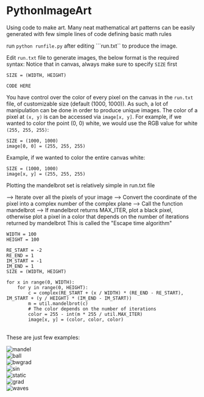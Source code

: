 # PythonImageArt
Using code to make art.
Many neat mathematical art patterns can be easily generated with few simple lines of code defining basic math rules

run ```python runfile.py``` after editing ```run.txt`` to produce the image.

Edit ```run.txt``` file to generate images, the below format is the required syntax:
Notice that in canvas, always make sure to specify ```SIZE``` first

```
SIZE = (WIDTH, HEIGHT)

CODE HERE
```

You have control over the color of every pixel on the canvas in the ```run.txt``` file, of customizable size (default (1000, 1000)). As such, a lot of manipulation can be done in order to produce unique images. The color of a pixel at ```(x, y)``` is can be accessed via ```image[x, y]```. For example, if we wanted to color the point (0, 0) white, we would use the RGB value for white ```(255, 255, 255)```:
```
SIZE = (1000, 1000)
image[0, 0] = (255, 255, 255)
```

Example, if we wanted to color the entire canvas white:
```
SIZE = (1000, 1000)
image[x, y] = (255, 255, 255)
```


Plotting the mandelbrot set is relatively simple in run.txt file

--> Iterate over all the pixels of your image
--> Convert the coordinate of the pixel into a complex number of the complex plane
--> Call the function mandelbrot
--> If mandelbrot returns MAX_ITER, plot a black pixel, otherwise plot a pixel in a color that depends on the number of iterations returned by mandelbrot
This is called the "Escape time algorithm"


```
WIDTH = 100
HEIGHT = 100

RE_START = -2
RE_END = 1
IM_START = -1
IM_END = 1
SIZE = (WIDTH, HEIGHT)

for x in range(0, WIDTH):
	for y in range(0, HEIGHT):
		c = complex(RE_START + (x / WIDTH) * (RE_END - RE_START), IM_START + (y / HEIGHT) * (IM_END - IM_START))
		m = util.mandelbrot(c)
		# The color depends on the number of iterations
		color = 255 - int(m * 255 / util.MAX_ITER)
		image[x, y] = (color, color, color)
```


</br>
These are just few examples:




![mandel](https://raw.githubusercontent.com/akshaykalucha3/PtythonImageArt/master/samples/mandelbrot_hd.png)
</br>
![ball](https://raw.githubusercontent.com/akshaykalucha3/PtythonImageArt/master/samples/ball.png)
</br>
![bwgrad](https://raw.githubusercontent.com/akshaykalucha3/PtythonImageArt/master/samples/4kbg.png)
</br>
![sin](https://raw.githubusercontent.com/akshaykalucha3/PtythonImageArt/master/samples/sin.png)
</br>
![static](https://raw.githubusercontent.com/akshaykalucha3/PtythonImageArt/master/samples/static_circle.png)
</br>
![grad](https://raw.githubusercontent.com/akshaykalucha3/PtythonImageArt/master/samples/gradient.png)
</br>
![waves](https://raw.githubusercontent.com/akshaykalucha3/PtythonImageArt/master/samples/waves.png)